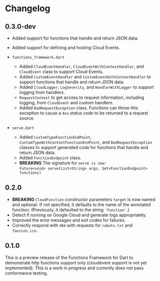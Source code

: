 # Changelog

## 0.3.0-dev

- Added support for functions that handle and return JSON data.
- Added support for defining and hosting Cloud Events.

- `functions_framework.dart`

  - Added `CloudEventHandler`, `CloudEventWithContextHandler`, and `CloudEvent`
    class to support Cloud Events.
  - Added `CustomEventHandler` and `CustomEventWithContextHandler` to support
    functions that handle and return JSON data.
  - Added `CloudLogger`, `LogSeverity`, and `HandlerWithLogger` to support
    logging from handlers.
  - `RequestContext` to get access to request information, including logging,
    from `CloudEvent` and custom handlers.
  - Added `BadRequestException` class. Functions can throw this exception to
    cause a `4xx` status code to be returned to a request source.

- `serve.dart`

  - Added `CustomTypeFunctionEndPoint`, `CustomTypeWithContextFunctionEndPoint`,
    and `BadRequestException` classes to support generated code for functions
    that handle and return JSON data.
  - Added `FunctionEndpoint` class.
  - **BREAKING** The signature for `serve is now:`<br>
    `Future<void> serve(List<String> args, Set<FunctionEndpoint> functions)`

## 0.2.0

- **BREAKING** `CloudFunction` constructor parameters `target` is now named and
  optional. If not specified, it defaults to the name of the annotated function.
  (Previously, it defaulted to the string `'function'`.)
- Detect if running on Google Cloud and generate logs appropriately.
- Improved the error messages and exit codes for failures.
- Correctly respond with `404` with requests for `robots.txt` and `favicon.ico`.

## 0.1.0

This is a preview release of the Functions Framework for Dart to demonstrate
http functions support only (cloudevent support is not yet implemented). This
is a work in progress and currently does not pass conformance testing.
